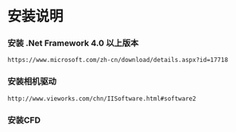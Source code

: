 # 安装说明

### 安装 .Net Framework 4.0 以上版本

    https://www.microsoft.com/zh-cn/download/details.aspx?id=17718

### 安装相机驱动

    http://www.vieworks.com/chn/IISoftware.html#software2

### 安装CFD

